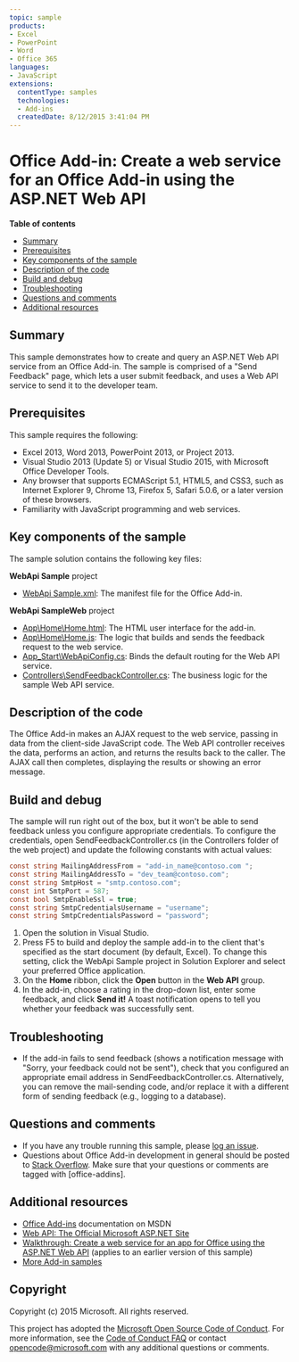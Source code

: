 ```yaml
---
topic: sample
products:
- Excel
- PowerPoint
- Word
- Office 365
languages:
- JavaScript
extensions:
  contentType: samples
  technologies:
  - Add-ins
  createdDate: 8/12/2015 3:41:04 PM
---
```

# Office Add-in: Create a web service for an Office Add-in using the ASP.NET Web API

**Table of contents**

* [Summary](#summary)
* [Prerequisites](#prerequisites)
* [Key components of the sample](#components)
* [Description of the code](#codedescription)
* [Build and debug](#build)
* [Troubleshooting](#troubleshooting)
* [Questions and comments](#questions)
* [Additional resources](#additional-resources)

<a name="summary"></a>
## Summary
This sample demonstrates how to create and query an ASP.NET Web API service from an Office Add-in. The sample is comprised of a "Send Feedback" page, which lets a user submit feedback, and uses a Web API service to send it to the developer team. 

<a name="prerequisites"></a>
## Prerequisites ##

This sample requires the following:  

  - Excel 2013, Word 2013, PowerPoint 2013, or Project 2013.
  - Visual Studio 2013 (Update 5) or Visual Studio 2015, with Microsoft Office Developer Tools. 
  - Any browser that supports ECMAScript 5.1, HTML5, and CSS3, such as Internet Explorer 9, Chrome 13, Firefox 5, Safari 5.0.6, or a later version of these browsers.
  - Familiarity with JavaScript programming and web services.

<a name="components"></a>
## Key components of the sample
The sample solution contains the following key files:


**WebApi Sample** project  
- [WebApi Sample.xml](https://github.com/OfficeDev/Office-Add-in-JavaScript-WebApiService/blob/master/WebApi%20Sample/WebApi%20SampleManifest/WebApi%20Sample.xml): The manifest file for the Office Add-in.

**WebApi SampleWeb** project  
- [App\Home\Home.html](https://github.com/OfficeDev/Office-Add-in-JavaScript-WebApiService/blob/master/WebApi%20SampleWeb/App/Home/Home.html): The HTML user interface for the add-in.
- [App\Home\Home.js](https://github.com/OfficeDev/Office-Add-in-JavaScript-WebApiService/blob/master/WebApi%20SampleWeb/App/Home/Home.js): The logic that builds and sends the feedback request to the web service.
- [App_Start\WebApiConfig.cs](https://github.com/OfficeDev/Office-Add-in-JavaScript-WebApiService/blob/master/WebApi%20SampleWeb/App_Start/WebApiConfig.cs): Binds the default routing for the Web API service.
- [Controllers\SendFeedbackController.cs](https://github.com/OfficeDev/Office-Add-in-JavaScript-WebApiService/blob/master/WebApi%20SampleWeb/Controllers/SendFeedbackController.cs): The business logic for the sample Web API service.

<a name="codedescription"></a>
## Description of the code
The Office Add-in makes an AJAX request to the web service, passing in data from the client-side JavaScript code. The Web API controller receives the data, performs an action, and returns the results back to the caller. The AJAX call then completes, 
 displaying the results or showing an error message.


<a name="build"></a>
## Build and debug ##
The sample will run right out of the box, but it won't be able to send feedback unless you configure appropriate credentials. To configure the credentials, open SendFeedbackController.cs (in the Controllers folder of the web project) and update the following constants with actual values:

```c#
const string MailingAddressFrom = "add-in_name@contoso.com ";
const string MailingAddressTo = "dev_team@contoso.com";
const string SmtpHost = "smtp.contoso.com";
const int SmtpPort = 587;
const bool SmtpEnableSsl = true;
const string SmtpCredentialsUsername = "username";
const string SmtpCredentialsPassword = "password";
```

1. Open the solution in Visual Studio.
2. Press F5 to build and deploy the sample add-in to the client that's specified as the start document (by default, Excel). To change this setting, click the WebApi Sample project in Solution Explorer and select your preferred Office application.
3. On the **Home** ribbon, click the **Open** button in the **Web API** group.
3. In the add-in, choose a rating in the drop-down list, enter some feedback, and click **Send it!** A toast notification opens to tell you whether your feedback was successfully sent.


<a name="troubleshooting"></a>
## Troubleshooting

- If the add-in fails to send feedback (shows a notification message with "Sorry, your feedback could not be sent"), check that you configured an appropriate email address in SendFeedbackController.cs. Alternatively, you can remove the mail-sending code, and/or replace it with a different form of sending feedback (e.g., logging to a database).

<a name="questions"></a>
## Questions and comments ##

- If you have any trouble running this sample, please [log an issue](https://github.com/OfficeDev/Office-Add-in-JavaScript-WebApiService/issues).
- Questions about Office Add-in development in general should be posted to [Stack Overflow](http://stackoverflow.com/questions/tagged/office-addins). Make sure that your questions or comments are tagged with [office-addins].

<a name="additional-resources"></a>
## Additional resources ##

- [Office Add-ins](https://msdn.microsoft.com/library/office/jj220060.aspx) documentation on MSDN
- [Web API: The Official Microsoft ASP.NET Site](http://www.asp.net/web-api)
- [Walkthrough: Create a web service for an app for Office using the ASP.NET Web API](http://blogs.msdn.com/b/officeapps/archive/2013/06/05/create-a-web-service-for-an-app-for-office-using-the-asp-net-web-api.aspx) (applies to an earlier version of this sample)
- [More Add-in samples](https://github.com/OfficeDev?utf8=%E2%9C%93&query=-Add-in)


## Copyright
Copyright (c) 2015 Microsoft. All rights reserved.


This project has adopted the [Microsoft Open Source Code of Conduct](https://opensource.microsoft.com/codeofconduct/). For more information, see the [Code of Conduct FAQ](https://opensource.microsoft.com/codeofconduct/faq/) or contact [opencode@microsoft.com](mailto:opencode@microsoft.com) with any additional questions or comments.
